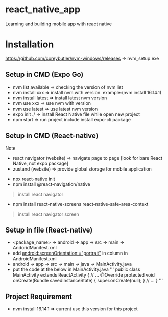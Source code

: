 # react_native_app
Learning and building mobile app with react native

# Installation 
https://github.com/coreybutler/nvm-windows/releases -> nvm_setup.exe

## Setup in CMD (Expo Go)
- nvm list available => checking the version of nvm list
- nvm install xxx => install nvm with version. example:(nvm install 16.14.1)
- nvm install latest => install latest nvm version
- nvm use xxx => use nvm with version 
- nvm use latest => use latest nvm version
- expo init ./ => install React Native file while open new project
- npm start => run project include install expo-cli package

## Setup in CMD (React-native)
> [!NOTE]
> - react navigator (website) => navigate page to page [look for bare React Native, not expo package]
> - zustand (website) => provide global storage for mobile application
- npx react-native init <package-name>
- npm install @react-navigation/native
> install react navigator 
- npm install react-native-screens react-native-safe-area-context
> install react navigator screen


## Setup in file (React-native)
- <package_name> -> android -> app -> src -> main -> AndoridManifest.xml
- add <android:screenOrientation:="portrait"> in <activity> column in AndroidManifest.xml
- android -> app -> src -> main -> java -> MainActivity.java
- put the code at the below in MainActivity.java 
'''
public class MainActivity extends ReactActivity {
  // ...
  @Override
  protected void onCreate(Bundle savedInstanceState) {
    super.onCreate(null);
  }
  // ...
}
'''

## Project Requirement 
- nvm install 16.14.1 => current use this version for this project


